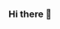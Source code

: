 ### Hi there 👋

<!--
**jorgenuno/jorgenuno** is a ✨ _special_ ✨ repository because its `README.md` (this file) appears on your GitHub profile.

Here are some ideas to get you started:

- 🔭 I’m currently working on html5 and css
- 🌱 I’m currently learning html5 and css
- 👯 I’m looking to collaborate on html5 and css
- 🤔 I’m looking for help with ...
- 💬 Ask me about ...
- 📫 How to reach me: ...
- 😄 Pronouns: ...
- ⚡ Fun fact: ...
-->
